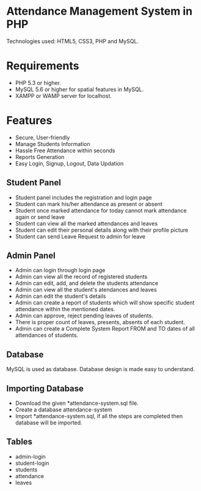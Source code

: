 # Attendance Management System in PHP
Technologies used:  HTML5, CSS3, PHP and MySQL.


# Requirements #
  - PHP 5.3 or higher.
  - MySQL 5.6 or higher for spatial features in MySQL.
  - XAMPP or WAMP server for localhost. 

# Features #

- Secure, User-friendly
- Manage Students Information
- Hassle Free Attendance within seconds
- Reports Generation 
- Easy Login, Signup, Logout, Data Updation

## Student Panel ##

- Student panel includes the registration and login page
- Student can mark his/her attendance as present or absent
- Student once marked attendance for today cannot mark attendance again or send leave
- Student can view all the marked attendances and leaves
- Student can edit their personal details along with their profile picture
- Student can send Leave Request to admin for leave

## Admin Panel ##

- Admin can login through login page
- Admin can view all the record of registered students
- Admin can edit, add, and delete the students attendance
- Admin can view all the student's atendances and leaves
- Admin can edit the student's details
- Admin can create a report of students which will show specific student attendance within the mentioned dates.
- Admin can approve, reject pending leaves of students. 
- There is proper count of leaves, presents, absents of each student.
- Admin can create a Complete System Report FROM and TO dates of all attendances of students.


## Database
MySQL is used as database. Database design is made easy to understand.
## Importing Database
- Download the given \*attendance-system.sql file.
- Create a database attendance-system
- Import \*attendance-system.sql, if all the steps are completed then database will be imported.


## Tables
- admin-login
- student-login
- students
- attendance
- leaves

